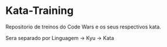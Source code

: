 # Kata-Training

Repositorio de treinos do Code Wars e os seus respectivos kata.

Sera separado por Linguagem -> Kyu -> Kata
